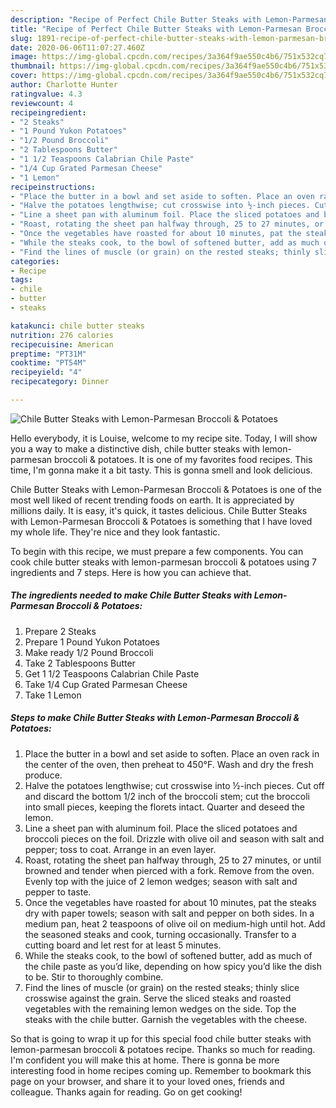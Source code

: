 ```yaml
---
description: "Recipe of Perfect Chile Butter Steaks with Lemon-Parmesan Broccoli &amp;amp; Potatoes"
title: "Recipe of Perfect Chile Butter Steaks with Lemon-Parmesan Broccoli &amp;amp; Potatoes"
slug: 1891-recipe-of-perfect-chile-butter-steaks-with-lemon-parmesan-broccoli-and-amp-potatoes
date: 2020-06-06T11:07:27.460Z
image: https://img-global.cpcdn.com/recipes/3a364f9ae550c4b6/751x532cq70/chile-butter-steaks-with-lemon-parmesan-broccoli-potatoes-recipe-main-photo.jpg
thumbnail: https://img-global.cpcdn.com/recipes/3a364f9ae550c4b6/751x532cq70/chile-butter-steaks-with-lemon-parmesan-broccoli-potatoes-recipe-main-photo.jpg
cover: https://img-global.cpcdn.com/recipes/3a364f9ae550c4b6/751x532cq70/chile-butter-steaks-with-lemon-parmesan-broccoli-potatoes-recipe-main-photo.jpg
author: Charlotte Hunter
ratingvalue: 4.3
reviewcount: 4
recipeingredient:
- "2 Steaks"
- "1 Pound Yukon Potatoes"
- "1/2 Pound Broccoli"
- "2 Tablespoons Butter"
- "1 1/2 Teaspoons Calabrian Chile Paste"
- "1/4 Cup Grated Parmesan Cheese"
- "1 Lemon"
recipeinstructions:
- "Place the butter in a bowl and set aside to soften. Place an oven rack in the center of the oven, then preheat to 450°F. Wash and dry the fresh produce."
- "Halve the potatoes lengthwise; cut crosswise into ½-inch pieces. Cut off and discard the bottom 1/2 inch of the broccoli stem; cut the broccoli into small pieces, keeping the florets intact. Quarter and deseed the lemon."
- "Line a sheet pan with aluminum foil. Place the sliced potatoes and broccoli pieces on the foil. Drizzle with olive oil and season with salt and pepper; toss to coat. Arrange in an even layer."
- "Roast, rotating the sheet pan halfway through, 25 to 27 minutes, or until browned and tender when pierced with a fork. Remove from the oven. Evenly top with the juice of 2 lemon wedges; season with salt and pepper to taste."
- "Once the vegetables have roasted for about 10 minutes, pat the steaks dry with paper towels; season with salt and pepper on both sides. In a medium pan, heat 2 teaspoons of olive oil on medium-high until hot. Add the seasoned steaks and cook, turning occasionally. Transfer to a cutting board and let rest for at least 5 minutes."
- "While the steaks cook, to the bowl of softened butter, add as much of the chile paste as you’d like, depending on how spicy you’d like the dish to be. Stir to thoroughly combine."
- "Find the lines of muscle (or grain) on the rested steaks; thinly slice crosswise against the grain. Serve the sliced steaks and roasted vegetables with the remaining lemon wedges on the side. Top the steaks with the chile butter. Garnish the vegetables with the cheese."
categories:
- Recipe
tags:
- chile
- butter
- steaks

katakunci: chile butter steaks 
nutrition: 276 calories
recipecuisine: American
preptime: "PT31M"
cooktime: "PT54M"
recipeyield: "4"
recipecategory: Dinner

---
```



![Chile Butter Steaks with Lemon-Parmesan Broccoli &amp; Potatoes](https://img-global.cpcdn.com/recipes/3a364f9ae550c4b6/751x532cq70/chile-butter-steaks-with-lemon-parmesan-broccoli-potatoes-recipe-main-photo.jpg)

Hello everybody, it is Louise, welcome to my recipe site. Today, I will show you a way to make a distinctive dish, chile butter steaks with lemon-parmesan broccoli &amp; potatoes. It is one of my favorites food recipes. This time, I'm gonna make it a bit tasty. This is gonna smell and look delicious.

Chile Butter Steaks with Lemon-Parmesan Broccoli &amp; Potatoes is one of the most well liked of recent trending foods on earth. It is appreciated by millions daily. It is easy, it's quick, it tastes delicious. Chile Butter Steaks with Lemon-Parmesan Broccoli &amp; Potatoes is something that I have loved my whole life. They're nice and they look fantastic.




To begin with this recipe, we must prepare a few components. You can cook chile butter steaks with lemon-parmesan broccoli &amp; potatoes using 7 ingredients and 7 steps. Here is how you can achieve that.

<!--inarticleads1-->

##### The ingredients needed to make Chile Butter Steaks with Lemon-Parmesan Broccoli &amp; Potatoes:

1. Prepare 2 Steaks
1. Prepare 1 Pound Yukon Potatoes
1. Make ready 1/2 Pound Broccoli
1. Take 2 Tablespoons Butter
1. Get 1 1/2 Teaspoons Calabrian Chile Paste
1. Take 1/4 Cup Grated Parmesan Cheese
1. Take 1 Lemon




<!--inarticleads2-->

##### Steps to make Chile Butter Steaks with Lemon-Parmesan Broccoli &amp; Potatoes:

1. Place the butter in a bowl and set aside to soften. Place an oven rack in the center of the oven, then preheat to 450°F. Wash and dry the fresh produce.
1. Halve the potatoes lengthwise; cut crosswise into ½-inch pieces. Cut off and discard the bottom 1/2 inch of the broccoli stem; cut the broccoli into small pieces, keeping the florets intact. Quarter and deseed the lemon.
1. Line a sheet pan with aluminum foil. Place the sliced potatoes and broccoli pieces on the foil. Drizzle with olive oil and season with salt and pepper; toss to coat. Arrange in an even layer.
1. Roast, rotating the sheet pan halfway through, 25 to 27 minutes, or until browned and tender when pierced with a fork. Remove from the oven. Evenly top with the juice of 2 lemon wedges; season with salt and pepper to taste.
1. Once the vegetables have roasted for about 10 minutes, pat the steaks dry with paper towels; season with salt and pepper on both sides. In a medium pan, heat 2 teaspoons of olive oil on medium-high until hot. Add the seasoned steaks and cook, turning occasionally. Transfer to a cutting board and let rest for at least 5 minutes.
1. While the steaks cook, to the bowl of softened butter, add as much of the chile paste as you’d like, depending on how spicy you’d like the dish to be. Stir to thoroughly combine.
1. Find the lines of muscle (or grain) on the rested steaks; thinly slice crosswise against the grain. Serve the sliced steaks and roasted vegetables with the remaining lemon wedges on the side. Top the steaks with the chile butter. Garnish the vegetables with the cheese.




So that is going to wrap it up for this special food chile butter steaks with lemon-parmesan broccoli &amp; potatoes recipe. Thanks so much for reading. I'm confident you will make this at home. There is gonna be more interesting food in home recipes coming up. Remember to bookmark this page on your browser, and share it to your loved ones, friends and colleague. Thanks again for reading. Go on get cooking!
